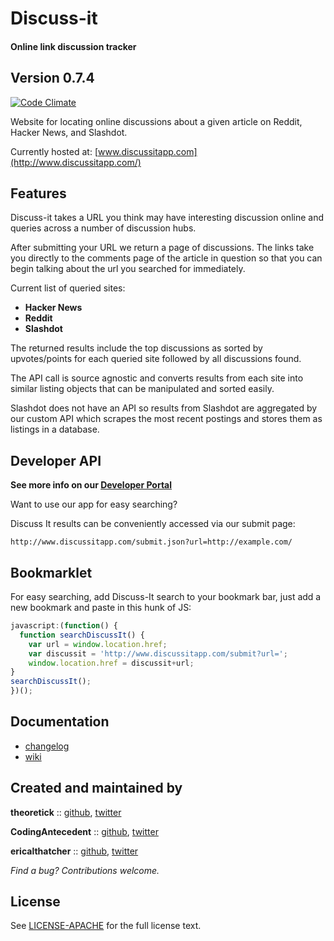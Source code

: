 # Discuss-it
#### Online link discussion tracker

## Version 0.7.4

[![Code Climate](https://codeclimate.com/github/theoretick/discuss-it.png)](https://codeclimate.com/github/theoretick/discuss-it)

Website for locating online discussions about a given article on Reddit, Hacker News, and Slashdot.

Currently hosted at: [www.discussitapp.com](http://www.discussitapp.com/)

## Features

Discuss-it takes a URL you think may have interesting
discussion online and queries across a number of discussion hubs.

After submitting your URL we return a page of discussions. The links
take you directly to the comments page of the article in question so that
you can begin talking about the url you searched for immediately.

Current list of queried sites:
* __Hacker News__
* __Reddit__
* __Slashdot__

The returned results include the top discussions as sorted by upvotes/points
for each queried site followed by all discussions found.

The API call is source agnostic and converts results from each site
into similar listing objects that can be manipulated and sorted easily.

Slashdot does not have an API so results from Slashdot are aggregated
by our custom API which scrapes the most recent postings and stores them
as listings in a database.

## Developer API

__See more info on our [Developer Portal](http://www.discussitapp.com/api)__

Want to use our app for easy searching?

Discuss It results can be conveniently accessed via our submit page:
```
http://www.discussitapp.com/submit.json?url=http://example.com/
```

## Bookmarklet

For easy searching, add Discuss-It search to your bookmark bar, just
add a new bookmark and paste in this hunk of JS:

```javascript
javascript:(function() {
  function searchDiscussIt() {
    var url = window.location.href;
    var discussit = 'http://www.discussitapp.com/submit?url=';
    window.location.href = discussit+url;
}
searchDiscussIt();
})();
```

## Documentation

* [changelog](http://github.com/theoretick/discuss-it/blob/master/CHANGELOG.md)
* [wiki](http://github.com/theoretick/discuss-it/wiki)

## Created and maintained by

**theoretick** :: [github](https://github.com/theoretick), [twitter](https://twitter.com/theoretick)

**CodingAntecedent** :: [github](https://github.com/CodingAntecedent), [twitter](https://twitter.com/JohannBenedikt)

**ericalthatcher** :: [github](https://github.com/ericalthatcher), [twitter](https://twitter.com/a_la_erica)


_Find a bug? Contributions welcome._

## License

See [LICENSE-APACHE](http://github.com/theoretick/discuss-it/blob/master/LICENSE-APACHE) for the full license text.
